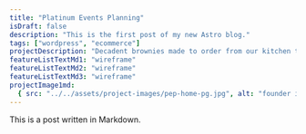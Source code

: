 ```yaml
---
title: "Platinum Events Planning"
isDraft: false
description: "This is the first post of my new Astro blog."
tags: ["wordpress", "ecommerce"]
projectDescription: "Decadent brownies made to order from our kitchen to your door"
featureListTextMd1: "wireframe"
featureListTextMd2: "wireframe"
featureListTextMd3: "wireframe"
projectImage1md:
  { src: "../../assets/project-images/pep-home-pg.jpg", alt: "founder image" }
---
```


This is a post written in Markdown.
